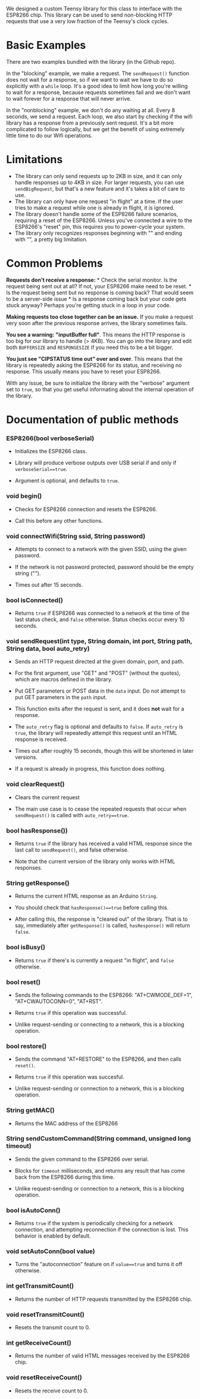 We designed a custom Teensy library for this class to interface with the ESP8266 chip.  This library can be used to send non-blocking HTTP requests that use a very low fraction of the Teensy's clock cycles.

# Basic Examples
There are two examples bundled with the library (in the Github repo).

In the "blocking" example, we make a request.  The `sendRequest()` function does not wait for a response, so if we want to wait we have to do so explicitly with a `while` loop.  It's a good idea to limit how long you're willing to wait for a response, because requests sometimes fail and we don't want to wait forever for a response that will never arrive.

In the "nonblocking" example, we don't do any waiting at all.  Every 8 seconds, we send a request.  Each loop, we also start by checking if the wifi library has a response from a previously sent request.  It's a bit more complicated to follow logically, but we get the benefit of using extremely little time to do our Wifi operations.


# Limitations

* The library can only send requests up to 2KB in size, and it can only handle responses up to 4KB in size.  For larger requests, you can use `sendBigRequest`, but that's a new feature and it's takes a bit of care to use.
* The library can only have one request "in flight" at a time.  If the user tries to make a request while one is already in flight, it is ignored.
* The library doesn't handle some of the ESP8266 failure scenarios, requiring a reset of the ESP8266.  Unless you've connected a wire to the ESP8266's "reset" pin, this requires you to power-cycle your system.
* The library only recognizes responses beginning with "<http>" and ending with "</http>", a pretty big limitation.

# Common Problems

**Requests don't receive a response:**
	* Check the serial monitor.  Is the request being sent out at all?  If not, your ESP8266 make need to be reset. 
	* Is the request being sent but no response is coming back?  That would seem to be a server-side issue
	* Is a response coming back but your code gets stuck anyway?  Perhaps you're getting stuck in a loop in your code.

**Making requests too close together can be an issue.**  If you make a request very soon after the previous response arrives, the library sometimes fails.

**You see a warning: "inputBuffer full"**.  This means the HTTP response is too big for our library to handle (> 4KB).  You can go into the library and edit both `BUFFERSIZE` and `RESPONSESIZE` if you need this to be a bit bigger.

**You just see "CIPSTATUS time out" over and over**.  This means that the library is repeatedly asking the ESP8266 for its status, and receiving no response.  This usually means you have to reset your ESP8266.

With any issue, be sure to initialize the library with the "verbose" argument set to `true`, so that you get useful informating about the internal operation of the library.

# Documentation of public methods

### ESP8266(bool verboseSerial)

* Initializes the ESP8266 class.

* Library will produce verbose outputs over USB serial if and only if `verboseSerial==true`.

* Argument is optional, and defaults to `true`.

### void begin()

* Checks for ESP8266 connection and resets the ESP8266.

* Call this before any other functions.

### void connectWifi(String ssid, String password)

* Attempts to connect to a network with the given SSID, using the given password.

* If the network is not password protected, password should be the empty string ("").

* Times out after 15 seconds.

### bool isConnected()

* Returns `true` if ESP8266 was connected to a network at the time of the last status check, and `false` otherwise.  Status checks occur every 10 seconds.

### void sendRequest(int type, String domain, int port, String path, String data, bool auto_retry)

* Sends an HTTP request directed at the given domain, port, and path.

* For the first argument, use "GET" and "POST" (without the quotes), which are macros defined in the library.

* Put GET parameters or POST data in the `data` input.  Do not attempt to put GET parameters in the `path` input.

* This function exits after the request is sent, and it does <strong>not</strong> wait for a response.

* The `auto_retry` flag is optional and defaults to `false`.  If `auto_retry` is `true`, the library will repeatedly attempt this request until an HTML response is received.

* Times out after roughly 15 seconds, though this will be shortened in later versions.

* If a request is already in progress, this function does nothing.

### void clearRequest()

* Clears the current request

* The main use case is to cease the repeated requests that occur when `sendRequest()` is called with `auto_retry==true`.

### bool hasResponse())

* Returns `true` if the library has received a valid HTML response since the last call to `sendRequest()`, and false otherwise.

* Note that the current version of the library only works with HTML responses.

### String getResponse()

* Returns the current HTML response as an Arduino `String`.

* You should check that `hasResponse()==true` before calling this.

* After calling this, the response is "cleared out" of the library.  That is to say, immediately after `getResponse()` is called, `hasResponse()` will return `false`.

### bool isBusy()

* Returns `true` if there's is currently a request "in flight", and `false` otherwise.

### bool reset()

* Sends the following commands to the ESP8266: "AT+CWMODE_DEF=1", "AT+CWAUTOCONN=0", "AT+RST".

* Returns `true` if this operation was successful.

* Unlike request-sending or connecting to a network, this is a blocking operation.

### bool restore()

* Sends the command "AT+RESTORE" to the ESP8266, and then calls `reset()`. 

* Returns `true` if this operation was succesful.

* Unlike request-sending or connection to a network, this is a blocking operation.

### String getMAC()

* Returns the MAC address of the ESP8266

### String sendCustomCommand(String command, unsigned long timeout)

* Sends the given command to the ESP8266 over serial.

* Blocks for `timeout` milliseconds, and returns any result that has come back from the ESP8266 during this time.

* Unlike request-sending or connection to a network, this is a blocking operation.

### bool isAutoConn()

* Returns `true` if the system is periodically checking for a network connection, and attempting reconnection if the connection is lost.  This behavior is enabled by default.

### void setAutoConn(bool value)

* Turns the "autoconnection" feature on if `value==true` and turns it off otherwise.

### int getTransmitCount()

* Returns the number of HTTP requests transmitted by the ESP8266 chip.

### void resetTransmitCount()

* Resets the transmit count to 0.

### int getReceiveCount()

* Returns the number of valid HTML messages received by the ESP8266 chip.

### void resetReceiveCount()

* Resets the receive count to 0.

